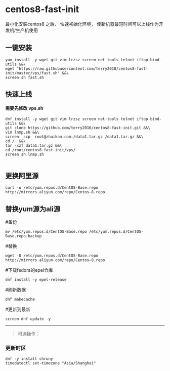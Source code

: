 # centos8-fast-init
最小化安装centos8 之后， 快速初始化环境， 使新机器最短时间可以上线作为开发机/生产机使用


## 一键安装

```
yum install -y wget git vim lrzsz screen net-tools telnet iftop bind-utils &&\
wget "https://raw.githubusercontent.com/terry2010/centos8-fast-init/master/vps/fast.sh" &&\
screen sh fast.sh 

```
 

## 快速上线
#### 需要先修改 vps.sh  
```
dnf install -y wget git vim lrzsz screen net-tools telnet iftop bind-utils &&\
git clone https://github.com/terry2010/centos8-fast-init.git &&\
vim lnmp.sh &&\
screen  scp  root@zhuikan.com:/data1.tar.gz /data1.tar.gz &&\
cd /  &&\
tar -xzf data1.tar.gz &&\
cd /root/centos8-fast-init/vps/ 
screen sh lnmp.sh 


```


## 更换阿里源
```
curl -o /etc/yum.repos.d/CentOS-Base.repo http://mirrors.aliyun.com/repo/Centos-8.repo
```

## 替换yum源为ali源

#备份
```
mv /etc/yum.repos.d/CentOS-Base.repo /etc/yum.repos.d/CentOS-Base.repo.backup
```
#替换
```
wget -O /etc/yum.repos.d/CentOS-Base.repo http://mirrors.aliyun.com/repo/Centos-8.repo
```
#下载fedora的epel仓库
```
dnf install -y epel-release
```
#刷新数据
```
dnf makecache
```
#更新到最新
```
screen dnf update -y
```
------
> 可选操作：

### 更新时区
```
dnf -y install chrony
timedatectl set-timezone "Asia/Shanghai"

```
